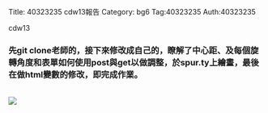 Title: 40323235 cdw13報告
Category: bg6
Tag:40323235
Auth:40323235

cdw13
<!-- PELICAN_END_SUMMARY -->
<h3> 先git clone老師的，接下來修改成自己的，瞭解了中心距、及每個旋轉角度和表單如何使用post與get以做調整，於spur.ty上繪畫，最後在做html變數的修改，即完成作業。
</h3>
<br/>
<img src="http://i.imgur.com/AvLkT6N.jpg"> 